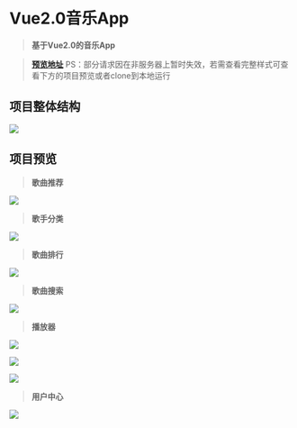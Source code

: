 # Vue2.0音乐App

> **基于Vue2.0的音乐App**

> [**预览地址**](https://hz-rotatingblock.github.io/VueMusicApp/dist)
> PS：部分请求因在非服务器上暂时失效，若需查看完整样式可查看下方的项目预览或者clone到本地运行

## 项目整体结构

![](https://i.imgur.com/daVumcu.jpg)

## 项目预览

> **歌曲推荐**

![](https://i.imgur.com/SHNgLyu.gif)

> **歌手分类**

![](https://i.imgur.com/5rxN9wp.gif)

> **歌曲排行**

![](https://i.imgur.com/Q3VSCtj.gif)

> **歌曲搜索**

![](https://i.imgur.com/8FmVUOo.gif)

> **播放器**

![](https://i.imgur.com/j0iA8Od.gif)

![](https://i.imgur.com/7eZg1br.gif)

![](https://i.imgur.com/CWdHRa3.gif)

> **用户中心**

![](https://i.imgur.com/H1G0NDa.gif)



